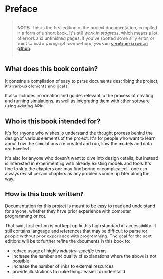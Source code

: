 # Preface

><br>**NOTE:** This is the first edition of the project documentation, compiled in a form of a short book. It's still *work in progress*, which means a lot of errors and unfinished pages. If you've spotted some silly error, or want to add a paragraph somewhere, you can [create an issue on github](https://github.com/theoutcome/docs/issues).<br><br>

## What does this book contain?

It contains a compilation of easy to parse documents describing the project, it's various elements and goals.

It also includes information and guides relevant to the process of creating and running simulations, as well as integrating them with other software using existing APIs.

## Who is this book intended for?

It's for anyone who wishes to understand the thought process behind the design of various elements of the project. It's for people who want to learn about how the simulations are created and run, how the models and data are handled.

It's also for anyone who doesn't want to dive into design details, but instead is interested in experimenting with already existing models and tools. It's fine to skip the chapters one may find boring or complicated - one can always revisit certain chapters as any problems come up later along the way.

## How is this book written?

Documentation for this project is meant to be easy to read and understand for anyone, whether they have prior experience with computer programming or not.

That said, first edition is not kept up to this high standard of accessibility. It still contains language and references that may be difficult to parse for people without prior experience with programming. The goal for the next editions will be to further refine the documents in this book to:
- reduce usage of highly *industry-specific* terms
- increase the number and quality of explanations where the above is not possible
- increase the number of links to external resources
- provide illustrations to make things easier to understand
